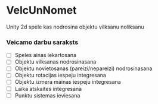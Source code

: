 # VelcUnNomet
Unity 2d spele kas nodrosina objektu vilksanu noliksanu

### Veicamo darbu saraksts
- [ ] Speles ainas iekartosana
- [ ] Objektu vilksanas nodrosinasana
- [ ] Objektu novietosanas (pareizi/nepareizi) nodrosinasana
- [ ] Objektu rotacijas iespeju integresana
- [ ] Objektu izmera mainas iespeju integresana
- [ ] Laika atskaites integresana
- [ ] Punktu sistemas ieviesana
